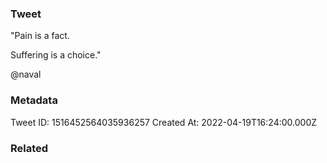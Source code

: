 ### Tweet
"Pain is a fact. 

Suffering is a choice."

@naval

### Metadata
Tweet ID: 1516452564035936257
Created At: 2022-04-19T16:24:00.000Z

### Related

